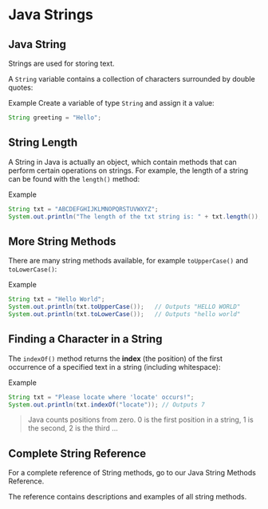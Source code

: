 
# Java Strings

## Java String

Strings are used for storing text.

A ```String``` variable contains a collection of characters surrounded by double quotes:

Example
Create a variable of type ```String``` and assign it a value:

```java
String greeting = "Hello";
```

## String Length

A String in Java is actually an object, which contain methods that can perform certain operations on strings. For example, the length of a string can be found with the ```length()``` method:

Example

```java
String txt = "ABCDEFGHIJKLMNOPQRSTUVWXYZ";
System.out.println("The length of the txt string is: " + txt.length());
```

## More String Methods

There are many string methods available, for example ```toUpperCase()``` and ```toLowerCase()```:

Example

```java
String txt = "Hello World";
System.out.println(txt.toUpperCase());   // Outputs "HELLO WORLD"
System.out.println(txt.toLowerCase());   // Outputs "hello world"
```

## Finding a Character in a String

The ```indexOf()``` method returns the __index__ (the position) of the first occurrence of a specified text in a string (including whitespace):

Example

```java
String txt = "Please locate where 'locate' occurs!";
System.out.println(txt.indexOf("locate")); // Outputs 7
```

> Java counts positions from zero.
0 is the first position in a string, 1 is the second, 2 is the third ...

## Complete String Reference

For a complete reference of String methods, go to our Java String Methods Reference.

The reference contains descriptions and examples of all string methods.
